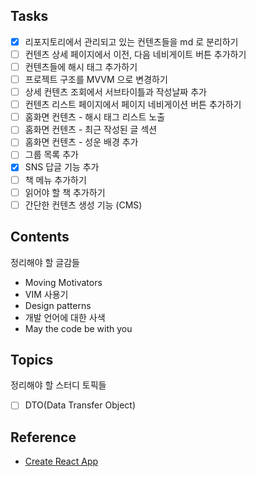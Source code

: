 ## Tasks
* [x] 리포지토리에서 관리되고 있는 컨텐츠들을 md 로 분리하기
* [ ] 컨텐츠 상세 페이지에서 이전, 다음 네비게이트 버튼 추가하기
* [ ] 컨텐츠들에 해시 태그 추가하기
* [ ] 프로젝트 구조를 MVVM 으로 변경하기
* [ ] 상세 컨텐츠 조회에서 서브타이틀과 작성날짜 추가
* [ ] 컨텐츠 리스트 페이지에서 페이지 네비게이션 버튼 추가하기
* [ ] 홈화면 컨텐츠 - 해시 태그 리스트 노출
* [ ] 홈화면 컨텐츠 - 최근 작성된 글 섹션
* [ ] 홈화면 컨텐츠 - 성운 배경 추가
* [ ] 그룹 목록 추가
* [x] SNS 답글 기능 추가
* [ ] 책 메뉴 추가하기
* [ ] 읽어야 할 책 추가하기
* [ ] 간단한 컨텐츠 생성 기능 (CMS)

## Contents
정리해야 할 글감들
* Moving Motivators
* VIM 사용기
* Design patterns
* 개발 언어에 대한 사색
* May the code be with you

## Topics
정리해야 할 스터디 토픽들
* [ ] DTO(Data Transfer Object)

## Reference
* [Create React App](https://create-react-app.dev/)
